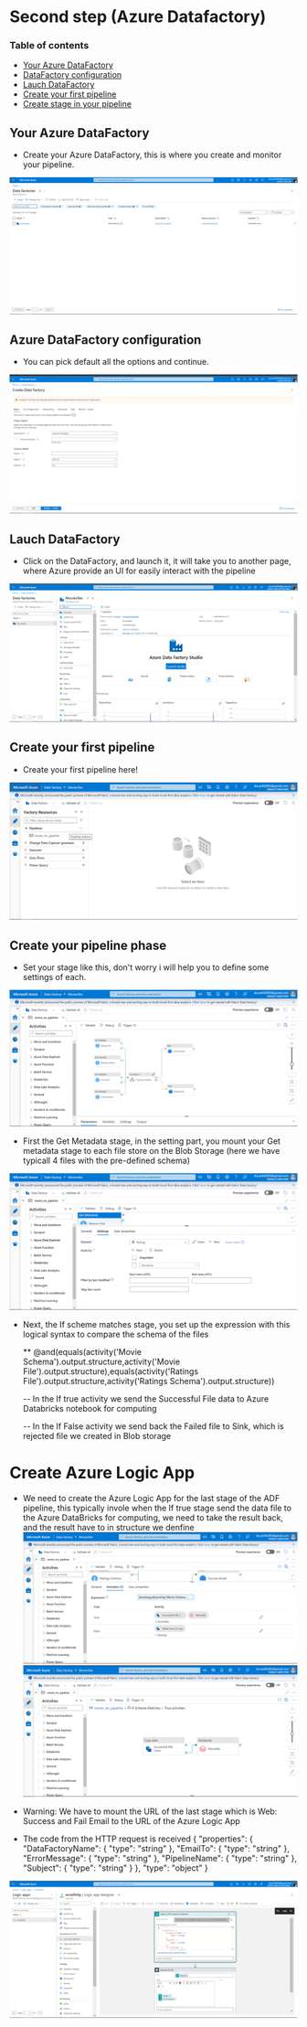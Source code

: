 # Second step (Azure Datafactory)

### Table of contents

* [Your Azure DataFactory](#azure-df)
* [DataFactory configuration](DataFactory-configuration)
* [Lauch DataFactory](#Lauch-DataFactory)
* [Create your first pipeline](#first-pipeline)
* [Create stage in your pipeline](#phase-pipeline)

## Your Azure DataFactory
* Create your Azure DataFactory, this is where you create and monitor your pipeline.

![](./2-AzureDataFactory/image/Azure-DataFactory.png)

## Azure DataFactory configuration
* You can pick default all the options and continue.

![](./2-AzureDataFactory/image/createADF.png)


## Lauch DataFactory
* Click on the DataFactory, and launch it, it will take you to another page, where Azure provide an UI for easily interact with the pipeline

![](./2-AzureDataFactory/image/launchADF.png)


## Create your first pipeline
* Create your first pipeline here!

![](./2-AzureDataFactory/image/createPipelineADF.png)

## Create your pipeline phase
* Set your stage like this, don't worry i will help you to define some settings of each.

![](./2-AzureDataFactory/image/pipelineElement.png)

* First the Get Metadata stage, in the setting part, you mount your Get metadata stage to each file store on the Blob Storage (here we have typicall 4 files with the pre-defined schema)

![](./2-AzureDataFactory/image/getmetadata.png)

* Next, the If scheme matches stage, you set up the expression with this logical syntax to compare the schema of the files

    ** @and(equals(activity('Movie Schema').output.structure,activity('Movie File').output.structure),equals(activity('Ratings File').output.structure,activity('Ratings Schema').output.structure)) 

    -- In the If true activity we send the Successful File data to Azure Databricks notebook for computing

    -- In the If False activity we send back the Failed file to Sink, which is rejected file we created in Blob storage

# Create Azure Logic App

* We need to create the Azure Logic App for the last stage of the ADF pipeline, this typically invole when the If true stage send the data file to the Azure DataBricks for computing, we need to take the result back, and the result have to in structure we denfine
![](./2-AzureDataFactory/image/if.png)
![](./2-AzureDataFactory/image/iftrue.png)

* Warning: We have to mount the URL of the last stage which is Web: Success and Fail Email to the URL of the Azure Logic App

* The code from the HTTP request is received 
 {
    "properties": {
        "DataFactoryName": {
            "type": "string"
        },
        "EmailTo": {
            "type": "string"
        },
        "ErrorMessage": {
            "type": "string"
        },
        "PipelineName": {
            "type": "string"
        },
        "Subject": {
            "type": "string"
        }
    },
    "type": "object"
}

![](./2-AzureDataFactory/image/LogicApp.png)

